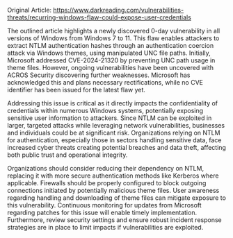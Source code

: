 Original Article: https://www.darkreading.com/vulnerabilities-threats/recurring-windows-flaw-could-expose-user-credentials

The outlined article highlights a newly discovered 0-day vulnerability in all versions of Windows from Windows 7 to 11. This flaw enables attackers to extract NTLM authentication hashes through an authentication coercion attack via Windows themes, using manipulated UNC file paths. Initially, Microsoft addressed CVE-2024-21320 by preventing UNC path usage in theme files. However, ongoing vulnerabilities have been uncovered with ACROS Security discovering further weaknesses. Microsoft has acknowledged this and plans necessary rectifications, while no CVE identifier has been issued for the latest flaw yet.

Addressing this issue is critical as it directly impacts the confidentiality of credentials within numerous Windows systems, potentially exposing sensitive user information to attackers. Since NTLM can be exploited in larger, targeted attacks while leveraging network vulnerabilities, businesses and individuals could be at significant risk. Organizations relying on NTLM for authentication, especially those in sectors handling sensitive data, face increased cyber threats creating potential breaches and data theft, affecting both public trust and operational integrity.

Organizations should consider reducing their dependency on NTLM, replacing it with more secure authentication methods like Kerberos where applicable. Firewalls should be properly configured to block outgoing connections initiated by potentially malicious theme files. User awareness regarding handling and downloading of theme files can mitigate exposure to this vulnerability. Continuous monitoring for updates from Microsoft regarding patches for this issue will enable timely implementation. Furthermore, review security settings and ensure robust incident response strategies are in place to limit impacts if vulnerabilities are exploited.